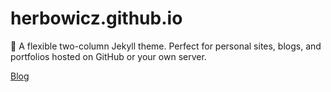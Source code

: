 # herbowicz.github.io
:triangular_ruler: A flexible two-column Jekyll theme. Perfect for personal sites, blogs, and portfolios hosted on GitHub or your own server.

[Blog](https://herbowicz.github.io)
